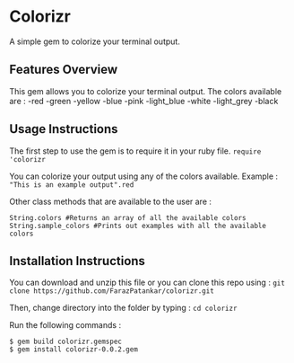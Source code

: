 # Colorizr
A simple gem to colorize your terminal output.

## Features Overview
This gem allows you to colorize your terminal output. The colors available are :
-red
-green
-yellow
-blue
-pink
-light_blue
-white
-light_grey
-black

## Usage Instructions
The first step to use the gem is to require it in your ruby file.
`require 'colorizr`

You can colorize your output using any of the colors available. Example :
`"This is an example output".red`

Other class methods that are available to the user are :
```
String.colors #Returns an array of all the available colors
String.sample_colors #Prints out examples with all the available colors
```

## Installation Instructions
You can download and unzip this file or you can clone this repo using :
`git clone https://github.com/FarazPatankar/colorizr.git`

Then, change directory into the folder by typing :
`cd colorizr`

Run the following commands :
```
$ gem build colorizr.gemspec
$ gem install colorizr-0.0.2.gem
```